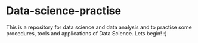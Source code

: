 # Data-science-practise
This is a repository for data science and data analysis and to practise some procedures, tools and applications of Data Science.
Lets begin! :)
